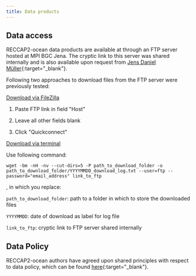 ```yaml
---
title: Data products
---
```


## Data access

RECCAP2-ocean data products are available at through an FTP server hosted at MPI BGC Jena. The cryptic link to this server was shared internally and is also available upon request from [Jens Daniel Müller](mailto:jensdaniel.mueller@usys.ethz.ch){:target="\_blank"}.

Following two approaches to download files from the FTP server were previously tested:

<u>Download via FileZilla</u>

1.  Paste FTP link in field "Host"

2.  Leave all other fields blank

3.  Click "Quickconnect"

<u>Download via terminal</u>

Use following command:

`wget -bm -nH -nv --cut-dirs=5 -P path_to_download_folder -o path_to_download_folder/YYYYMMDD_download_log.txt --user=ftp --password="email_address" link_to_ftp`

, in which you replace:

`path_to_download_folder`: path to a folder in which to store the downloaded files

`YYYYMMDD`: date of download as label for log file

`link_to_ftp`: cryptic link to FTP server shared internally




## Data Policy

RECCAP2-ocean authors have agreed upon shared principles with respect to data policy, which can be found [here](documents/DATA_POLICY_RECCAP2-ocean.pdf){:target="\_blank"}.
